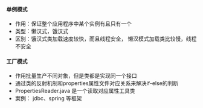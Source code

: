 
 #### 单例模式
 * 作用：保证整个应用程序中某个实例有且只有一个
 * 类型：懒汉式，饿汉式
 * 区别：饿汉式类加载速度较快，而且线程安全，
        懒汉模式加载类比较慢，线程不安全
 
 
 #### 工厂模式
 * 作用批量生产不同对象，但是类都是实现同一个接口
 * 通过类的反射机制和properties属性文件对应关系来解决if-else的判断
 * PropertiesReader.java 是一个读取对应属性工具类
 * 案例： jdbc、spring 等框架